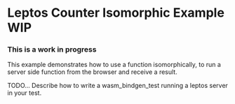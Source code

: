 # Leptos Counter Isomorphic Example WIP
<h3>This is a work in progress</h3>
This example demonstrates how to use a function isomorphically, to run a server side function from the browser and receive a result.

TODO... Describe how to write a wasm_bindgen_test running a leptos server in your test.